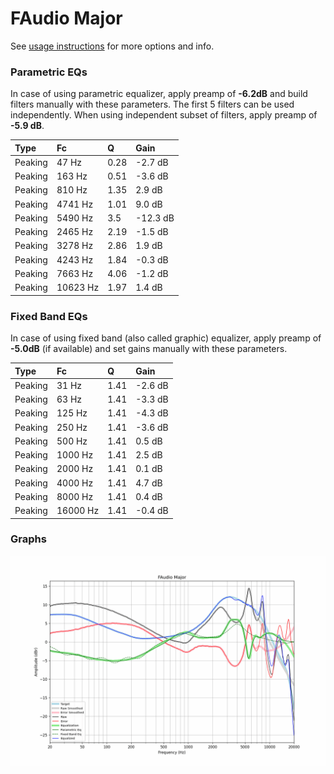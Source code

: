 # FAudio Major
See [usage instructions](https://github.com/jaakkopasanen/AutoEq#usage) for more options and info.

### Parametric EQs
In case of using parametric equalizer, apply preamp of **-6.2dB** and build filters manually
with these parameters. The first 5 filters can be used independently.
When using independent subset of filters, apply preamp of **-5.9 dB**.

| Type    | Fc       |    Q | Gain     |
|:--------|:---------|:-----|:---------|
| Peaking | 47 Hz    | 0.28 | -2.7 dB  |
| Peaking | 163 Hz   | 0.51 | -3.6 dB  |
| Peaking | 810 Hz   | 1.35 | 2.9 dB   |
| Peaking | 4741 Hz  | 1.01 | 9.0 dB   |
| Peaking | 5490 Hz  | 3.5  | -12.3 dB |
| Peaking | 2465 Hz  | 2.19 | -1.5 dB  |
| Peaking | 3278 Hz  | 2.86 | 1.9 dB   |
| Peaking | 4243 Hz  | 1.84 | -0.3 dB  |
| Peaking | 7663 Hz  | 4.06 | -1.2 dB  |
| Peaking | 10623 Hz | 1.97 | 1.4 dB   |

### Fixed Band EQs
In case of using fixed band (also called graphic) equalizer, apply preamp of **-5.0dB**
(if available) and set gains manually with these parameters.

| Type    | Fc       |    Q | Gain    |
|:--------|:---------|:-----|:--------|
| Peaking | 31 Hz    | 1.41 | -2.6 dB |
| Peaking | 63 Hz    | 1.41 | -3.3 dB |
| Peaking | 125 Hz   | 1.41 | -4.3 dB |
| Peaking | 250 Hz   | 1.41 | -3.6 dB |
| Peaking | 500 Hz   | 1.41 | 0.5 dB  |
| Peaking | 1000 Hz  | 1.41 | 2.5 dB  |
| Peaking | 2000 Hz  | 1.41 | 0.1 dB  |
| Peaking | 4000 Hz  | 1.41 | 4.7 dB  |
| Peaking | 8000 Hz  | 1.41 | 0.4 dB  |
| Peaking | 16000 Hz | 1.41 | -0.4 dB |

### Graphs
![](./FAudio%20Major.png)